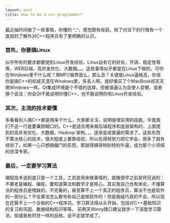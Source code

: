 ```yaml
---
layout: post
title: How to be a c++ programmer?
---
```


最近抽时间做了一些事情，你懂的 ^_^，感觉颇有收获。除了对当下的行情有一个直观的了解外对C++程序员有了更明确的认识。

### 首先，你要搞Linux

似乎所有的要求都要提到Linux开发经验，Linux自有它的好处，开源、稳定性等等，WEB后端、高并发优化、大数据。。。这些事情似乎都是在Linux下做的。可你在Windows里干什么呢？用MFC做界面么，那么丑？关键是Linux逼格高，你说你是搞C++的却成天混在Windows里，多丢人啊，就好像买了个MacBook却天天用Windows一样。Qt集成环境是个不错的选择，但被谱遍认为会使人变懒，或者换个说法：你会Qt不能说明你懂C++、也不能说明你有Linux开发经验。

### 其次，主流的技术要懂

多看看别人搞C++都是用来干什么，大家都关注，说明是很实用的技能，毕竟我们干这一行是要兼顾糊口的。C++是适合用来做后端程序和底层架构的，上面提到的高并发优化、大数据、Hadoop 架构，，，逐渐变成普遍的需求了。这些东西不算太核心的技术，很大程度上要靠经验，所以先得努努力把它学会，用多了就有经验了。如果一心只想搞偏门的东西，那就得搞得特别特别牛逼，成为那个小领域的资深专家。

### 最后，一定要学习算法

编程技术说到底只是一个工具，工具是用来做事情的，就像很早之前吴师兄说的：不要老是编程、编程，要知道算法和数学才是核心。其实我自己也有体会，不懂算法的程序员是残缺的、不完备的，甚至算不上一个真正的程序员，算法不也是软件的一部分么？不会算法怎么敢号称自己是做软件的！但是我碰巧真的不会，所以现在还算不上一个合格的C++程序员。学习算法得从头开始，包括对C++基础知识的复习和巩固、数据结构知识等等。
前两天Winny随口建议我学一下深度学习算法，倘或我有阿甘一样的品格，说不定就学成了。
